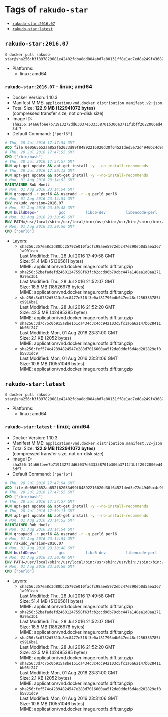 <!-- THIS FILE IS GENERATED VIA './update-tag-details.sh' -->

# Tags of `rakudo-star`

-	[`rakudo-star:2016.07`](#rakudo-star201607)
-	[`rakudo-star:latest`](#rakudo-starlatest)

## `rakudo-star:2016.07`

```console
$ docker pull rakudo-star@sha256:b3f897829681e42402fdba8dd084abd7e80131ff8e1ad7ed8a249f43682c2764
```

-	Platforms:
	-	linux; amd64

### `rakudo-star:2016.07` - linux; amd64

-	Docker Version: 1.10.3
-	Manifest MIME: `application/vnd.docker.distribution.manifest.v2+json`
-	Total Size: **122.9 MB (122941072 bytes)**  
	(compressed transfer size, not on-disk size)
-	Image ID: `sha256:14a66fbee7b71913272dd63037e533358701b306a3711f1bff2022006ed43df7`
-	Default Command: `["perl6"]`

```dockerfile
# Thu, 28 Jul 2016 17:47:54 GMT
ADD file:0e0565652aa852f62033d99f84892216020d30f64521ded5e72d4940bc4c9697 in /
# Thu, 28 Jul 2016 17:47:55 GMT
CMD ["/bin/bash"]
# Thu, 28 Jul 2016 17:57:57 GMT
RUN apt-get update && apt-get install -y --no-install-recommends 		ca-certificates 		curl 		wget 	&& rm -rf /var/lib/apt/lists/*
# Thu, 28 Jul 2016 17:59:13 GMT
RUN apt-get update && apt-get install -y --no-install-recommends 		bzr 		git 		mercurial 		openssh-client 		subversion 				procps 	&& rm -rf /var/lib/apt/lists/*
# Mon, 01 Aug 2016 23:14:52 GMT
MAINTAINER Rob Hoelz
# Mon, 01 Aug 2016 23:14:54 GMT
RUN groupadd -r perl6 && useradd -r -g perl6 perl6
# Mon, 01 Aug 2016 23:14:54 GMT
ENV rakudo_version=2016.07
# Mon, 01 Aug 2016 23:30:48 GMT
RUN buildDeps='         gcc         libc6-dev         libencode-perl         make     '     && set -x     && apt-get update     && apt-get --yes install --no-install-recommends $buildDeps     && rm -rf /var/lib/apt/lists/*     && mkdir /root/rakudo     && curl -fsSL http://rakudo.org/downloads/star/rakudo-star-${rakudo_version}.tar.gz -o rakudo.tar.gz     && tar xzf rakudo.tar.gz --strip-components=1 -C /root/rakudo     && (         cd /root/rakudo         && perl Configure.pl --prefix=/usr --gen-moar         && make install     )     && rm -rf /rakudo.tar.gz /root/rakudo     && apt-get purge -y --auto-remove $buildDeps
# Mon, 01 Aug 2016 23:30:49 GMT
ENV PATH=/usr/local/sbin:/usr/local/bin:/usr/sbin:/usr/bin:/sbin:/bin:/usr/share/perl6/site/bin
# Mon, 01 Aug 2016 23:30:50 GMT
CMD ["perl6"]
```

-	Layers:
	-	`sha256:357ea8c3d80bc25792e010facfc98aee5972ebc47e290eb0d5aea3671a901cab`  
		Last Modified: Thu, 28 Jul 2016 17:49:58 GMT  
		Size: 51.4 MB (51365611 bytes)  
		MIME: application/vnd.docker.image.rootfs.diff.tar.gzip
	-	`sha256:52befadefd24601247558f63fcb2ccd96b79cbc447a148ea1d0aa2719a9ac3b1`  
		Last Modified: Thu, 28 Jul 2016 21:52:07 GMT  
		Size: 18.5 MB (18526978 bytes)  
		MIME: application/vnd.docker.image.rootfs.diff.tar.gzip
	-	`sha256:3c0732d5313c8ec8477e518f3e0af81796bdb047ed48cf256333785fc9916ba1`  
		Last Modified: Thu, 28 Jul 2016 21:52:20 GMT  
		Size: 42.5 MB (42495385 bytes)  
		MIME: application/vnd.docker.image.rootfs.diff.tar.gzip
	-	`sha256:3d7c75c0b915a8be151ca434c3c4cc942103c5fc1a6a62147b628411bb05f247`  
		Last Modified: Mon, 01 Aug 2016 23:31:00 GMT  
		Size: 2.1 KB (2052 bytes)  
		MIME: application/vnd.docker.image.rootfs.diff.tar.gzip
	-	`sha256:fef574c42394824547e288d7016600aa5f2de0ddef6d4ed202829ef8b5831dc9`  
		Last Modified: Mon, 01 Aug 2016 23:31:06 GMT  
		Size: 10.6 MB (10551046 bytes)  
		MIME: application/vnd.docker.image.rootfs.diff.tar.gzip

## `rakudo-star:latest`

```console
$ docker pull rakudo-star@sha256:b3f897829681e42402fdba8dd084abd7e80131ff8e1ad7ed8a249f43682c2764
```

-	Platforms:
	-	linux; amd64

### `rakudo-star:latest` - linux; amd64

-	Docker Version: 1.10.3
-	Manifest MIME: `application/vnd.docker.distribution.manifest.v2+json`
-	Total Size: **122.9 MB (122941072 bytes)**  
	(compressed transfer size, not on-disk size)
-	Image ID: `sha256:14a66fbee7b71913272dd63037e533358701b306a3711f1bff2022006ed43df7`
-	Default Command: `["perl6"]`

```dockerfile
# Thu, 28 Jul 2016 17:47:54 GMT
ADD file:0e0565652aa852f62033d99f84892216020d30f64521ded5e72d4940bc4c9697 in /
# Thu, 28 Jul 2016 17:47:55 GMT
CMD ["/bin/bash"]
# Thu, 28 Jul 2016 17:57:57 GMT
RUN apt-get update && apt-get install -y --no-install-recommends 		ca-certificates 		curl 		wget 	&& rm -rf /var/lib/apt/lists/*
# Thu, 28 Jul 2016 17:59:13 GMT
RUN apt-get update && apt-get install -y --no-install-recommends 		bzr 		git 		mercurial 		openssh-client 		subversion 				procps 	&& rm -rf /var/lib/apt/lists/*
# Mon, 01 Aug 2016 23:14:52 GMT
MAINTAINER Rob Hoelz
# Mon, 01 Aug 2016 23:14:54 GMT
RUN groupadd -r perl6 && useradd -r -g perl6 perl6
# Mon, 01 Aug 2016 23:14:54 GMT
ENV rakudo_version=2016.07
# Mon, 01 Aug 2016 23:30:48 GMT
RUN buildDeps='         gcc         libc6-dev         libencode-perl         make     '     && set -x     && apt-get update     && apt-get --yes install --no-install-recommends $buildDeps     && rm -rf /var/lib/apt/lists/*     && mkdir /root/rakudo     && curl -fsSL http://rakudo.org/downloads/star/rakudo-star-${rakudo_version}.tar.gz -o rakudo.tar.gz     && tar xzf rakudo.tar.gz --strip-components=1 -C /root/rakudo     && (         cd /root/rakudo         && perl Configure.pl --prefix=/usr --gen-moar         && make install     )     && rm -rf /rakudo.tar.gz /root/rakudo     && apt-get purge -y --auto-remove $buildDeps
# Mon, 01 Aug 2016 23:30:49 GMT
ENV PATH=/usr/local/sbin:/usr/local/bin:/usr/sbin:/usr/bin:/sbin:/bin:/usr/share/perl6/site/bin
# Mon, 01 Aug 2016 23:30:50 GMT
CMD ["perl6"]
```

-	Layers:
	-	`sha256:357ea8c3d80bc25792e010facfc98aee5972ebc47e290eb0d5aea3671a901cab`  
		Last Modified: Thu, 28 Jul 2016 17:49:58 GMT  
		Size: 51.4 MB (51365611 bytes)  
		MIME: application/vnd.docker.image.rootfs.diff.tar.gzip
	-	`sha256:52befadefd24601247558f63fcb2ccd96b79cbc447a148ea1d0aa2719a9ac3b1`  
		Last Modified: Thu, 28 Jul 2016 21:52:07 GMT  
		Size: 18.5 MB (18526978 bytes)  
		MIME: application/vnd.docker.image.rootfs.diff.tar.gzip
	-	`sha256:3c0732d5313c8ec8477e518f3e0af81796bdb047ed48cf256333785fc9916ba1`  
		Last Modified: Thu, 28 Jul 2016 21:52:20 GMT  
		Size: 42.5 MB (42495385 bytes)  
		MIME: application/vnd.docker.image.rootfs.diff.tar.gzip
	-	`sha256:3d7c75c0b915a8be151ca434c3c4cc942103c5fc1a6a62147b628411bb05f247`  
		Last Modified: Mon, 01 Aug 2016 23:31:00 GMT  
		Size: 2.1 KB (2052 bytes)  
		MIME: application/vnd.docker.image.rootfs.diff.tar.gzip
	-	`sha256:fef574c42394824547e288d7016600aa5f2de0ddef6d4ed202829ef8b5831dc9`  
		Last Modified: Mon, 01 Aug 2016 23:31:06 GMT  
		Size: 10.6 MB (10551046 bytes)  
		MIME: application/vnd.docker.image.rootfs.diff.tar.gzip
